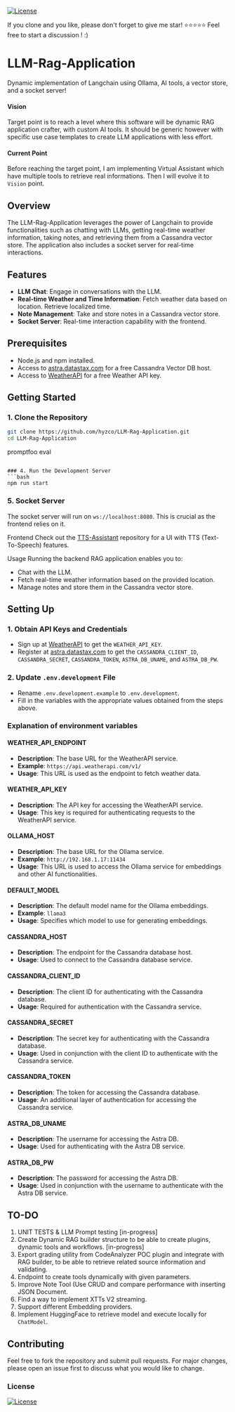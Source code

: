 [![License](https://img.shields.io/badge/License-Apache_2.0-blue.svg)](https://www.apache.org/licenses/LICENSE-2.0)

If you clone and you like, please don't forget to give me star! ⭐⭐⭐⭐⭐ Feel free to start a discussion ! :)

# LLM-Rag-Application

Dynamic implementation of Langchain using Ollama, AI tools, a vector store, and a socket server!

#### Vision

Target point is to reach a level where this software will be dynamic RAG application crafter, with custom AI tools. It should be generic however with specific use case templates to create LLM applications with less effort.

#### Current Point

Before reaching the target point, I am implementing Virtual Assistant which have multiple tools to retrieve real informations. Then I will evolve it to `Vision` point.

## Overview

The LLM-Rag-Application leverages the power of Langchain to provide functionalities such as chatting with LLMs, getting real-time weather information, taking notes, and retrieving them from a Cassandra vector store. The application also includes a socket server for real-time interactions.

## Features

- **LLM Chat**: Engage in conversations with the LLM.
- **Real-time Weather and Time Information**: Fetch weather data based on location. Retrieve localized time.
- **Note Management**: Take and store notes in a Cassandra vector store.
- **Socket Server**: Real-time interaction capability with the frontend.

## Prerequisites

- Node.js and npm installed.
- Access to [astra.datastax.com](https://astra.datastax.com/) for a free Cassandra Vector DB host.
- Access to [WeatherAPI](https://www.weatherapi.com/) for a free Weather API key.

## Getting Started

### 1. Clone the Repository

```bash
git clone https://github.com/hyzco/LLM-Rag-Application.git
cd LLM-Rag-Application
```

promptfoo eval

```

### 4. Run the Development Server
```bash
npm run start
```

### 5. Socket Server

The socket server will run on `ws://localhost:8080`. This is crucial as the frontend relies on it.

Frontend
Check out the [TTS-Assistant](https://github.com/hyzco/TTS-Assistant) repository for a UI with TTS (Text-To-Speech) features.

Usage
Running the backend RAG application enables you to:

- Chat with the LLM.
- Fetch real-time weather information based on the provided location.
- Manage notes and store them in the Cassandra vector store.

## Setting Up

### 1. Obtain API Keys and Credentials

- Sign up at [WeatherAPI](https://www.weatherapi.com/) to get the `WEATHER_API_KEY`.
- Register at [astra.datastax.com](https://astra.datastax.com/) to get the `CASSANDRA_CLIENT_ID`, `CASSANDRA_SECRET`, `CASSANDRA_TOKEN`, `ASTRA_DB_UNAME`, and `ASTRA_DB_PW`.

### 2. Update `.env.development` File

- Rename `.env.development.example` to `.env.development`.
- Fill in the variables with the appropriate values obtained from the steps above.

### Explanation of environment variables

#### WEATHER_API_ENDPOINT

- **Description**: The base URL for the WeatherAPI service.
- **Example**: `https://api.weatherapi.com/v1/`
- **Usage**: This URL is used as the endpoint to fetch weather data.

#### WEATHER_API_KEY

- **Description**: The API key for accessing the WeatherAPI service.
- **Usage**: This key is required for authenticating requests to the WeatherAPI service.

#### OLLAMA_HOST

- **Description**: The base URL for the Ollama service.
- **Example**: `http://192.168.1.17:11434`
- **Usage**: This URL is used to access the Ollama service for embeddings and other AI functionalities.

#### DEFAULT_MODEL

- **Description**: The default model name for the Ollama embeddings.
- **Example**: `llama3`
- **Usage**: Specifies which model to use for generating embeddings.

#### CASSANDRA_HOST

- **Description**: The endpoint for the Cassandra database host.
- **Usage**: Used to connect to the Cassandra database service.

#### CASSANDRA_CLIENT_ID

- **Description**: The client ID for authenticating with the Cassandra database.
- **Usage**: Required for authentication with the Cassandra service.

#### CASSANDRA_SECRET

- **Description**: The secret key for authenticating with the Cassandra database.
- **Usage**: Used in conjunction with the client ID to authenticate with the Cassandra service.

#### CASSANDRA_TOKEN

- **Description**: The token for accessing the Cassandra database.
- **Usage**: An additional layer of authentication for accessing the Cassandra service.

#### ASTRA_DB_UNAME

- **Description**: The username for accessing the Astra DB.
- **Usage**: Used for authenticating with the Astra DB service.

#### ASTRA_DB_PW

- **Description**: The password for accessing the Astra DB.
- **Usage**: Used in conjunction with the username to authenticate with the Astra DB service.

## TO-DO

1. UNIT TESTS & LLM Prompt testing [in-progress]
3. Create Dynamic RAG builder structure to be able to create plugins, dynamic tools and workflows. [in-progress]
4. Export grading utility from CodeAnalyzer POC plugin and integrate with RAG builder, to be able to retrieve related source information and validating. 
1. Endpoint to create tools dynamically with given parameters.
2. Improve Note Tool (Use CRUD and compare performance with inserting JSON Document.
3. Find a way to implement XTTs V2 streaming.
4. Support different Embedding providers.
5. Implement HuggingFace to retrieve model and execute locally for `ChatModel`.

## Contributing

Feel free to fork the repository and submit pull requests. For major changes, please open an issue first to discuss what you would like to change.

### License

[![License](https://img.shields.io/badge/License-Apache_2.0-blue.svg)](https://www.apache.org/licenses/LICENSE-2.0)

